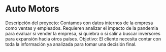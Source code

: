 # Auto Motors
 Descripción del proyecto: Contamos con datos internos de la empresa como ventas y empleados. Requieren analizar el impacto de la pandemia para evaluar si vender la empresa, si  quiebra o si salir a buscar inversores para expansión hacia otros países. Objetivo: El cliente necesita contar con toda la información ya analizada para tomar una decisión  final.
